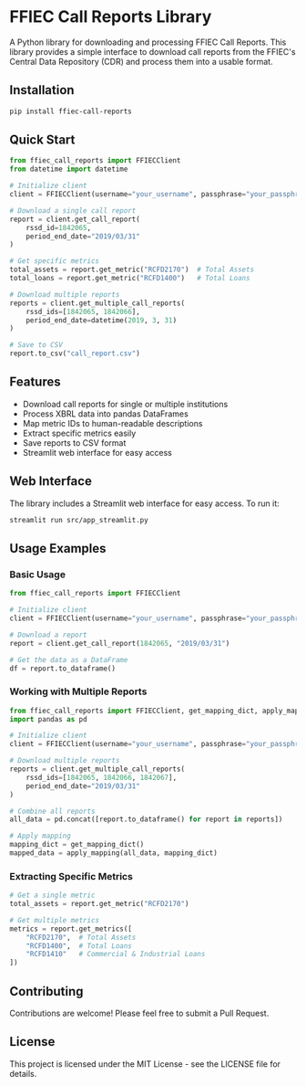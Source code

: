 # FFIEC Call Reports Library

A Python library for downloading and processing FFIEC Call Reports. This library provides a simple interface to download call reports from the FFIEC's Central Data Repository (CDR) and process them into a usable format.

## Installation

```bash
pip install ffiec-call-reports
```

## Quick Start

```python
from ffiec_call_reports import FFIECClient
from datetime import datetime

# Initialize client
client = FFIECClient(username="your_username", passphrase="your_passphrase")

# Download a single call report
report = client.get_call_report(
    rssd_id=1842065,
    period_end_date="2019/03/31"
)

# Get specific metrics
total_assets = report.get_metric("RCFD2170")  # Total Assets
total_loans = report.get_metric("RCFD1400")   # Total Loans

# Download multiple reports
reports = client.get_multiple_call_reports(
    rssd_ids=[1842065, 1842066],
    period_end_date=datetime(2019, 3, 31)
)

# Save to CSV
report.to_csv("call_report.csv")
```

## Features

- Download call reports for single or multiple institutions
- Process XBRL data into pandas DataFrames
- Map metric IDs to human-readable descriptions
- Extract specific metrics easily
- Save reports to CSV format
- Streamlit web interface for easy access

## Web Interface

The library includes a Streamlit web interface for easy access. To run it:

```bash
streamlit run src/app_streamlit.py
```

## Usage Examples

### Basic Usage

```python
from ffiec_call_reports import FFIECClient

# Initialize client
client = FFIECClient(username="your_username", passphrase="your_passphrase")

# Download a report
report = client.get_call_report(1842065, "2019/03/31")

# Get the data as a DataFrame
df = report.to_dataframe()
```

### Working with Multiple Reports

```python
from ffiec_call_reports import FFIECClient, get_mapping_dict, apply_mapping
import pandas as pd

# Initialize client
client = FFIECClient(username="your_username", passphrase="your_passphrase")

# Download multiple reports
reports = client.get_multiple_call_reports(
    rssd_ids=[1842065, 1842066, 1842067],
    period_end_date="2019/03/31"
)

# Combine all reports
all_data = pd.concat([report.to_dataframe() for report in reports])

# Apply mapping
mapping_dict = get_mapping_dict()
mapped_data = apply_mapping(all_data, mapping_dict)
```

### Extracting Specific Metrics

```python
# Get a single metric
total_assets = report.get_metric("RCFD2170")

# Get multiple metrics
metrics = report.get_metrics([
    "RCFD2170",  # Total Assets
    "RCFD1400",  # Total Loans
    "RCFD1410"   # Commercial & Industrial Loans
])
```

## Contributing

Contributions are welcome! Please feel free to submit a Pull Request.

## License

This project is licensed under the MIT License - see the LICENSE file for details.